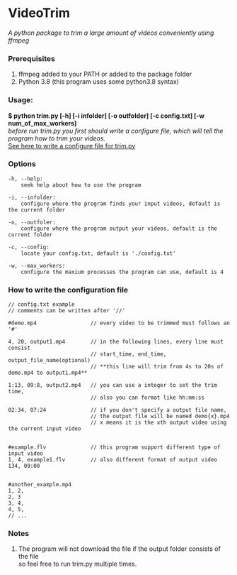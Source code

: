 # VideoTrim
_A python package to trim a large amount of videos conveniently using ffmpeg_
  ### Prerequisites
  1. ffmpeg added to your PATH or added to the package folder  
  2. Python 3.8 (this program uses some python3.8 syntax)
  ### Usage:
  **$ python trim.py [-h]  [-i infolder] [-o outfolder] [-c config.txt] [-w num_of_max_workers]**  
  _before run trim.py you first should write a configure file, which will tell the program how to trim your videos._  
  [See here to write a configure file for trim.py](#how-to-write-the-configuration-file)
  ### Options
    -h, --help:     
        seek help about how to use the program
    
    -i, --infolder:    
        configure where the program finds your input videos, default is the current folder
         
    -o, --outfoler:    
        configure where the program output your videos, default is the current folder
    
    -c, --config:      
        locate your config.txt, default is './config.txt'
    
    -w, --max_workers: 
        configure the maxium processes the program can use, default is 4
        
  ### How to write the configuration file
    // config.txt example
    // comments can be written after '//'
    
    #demo.mp4                 // every video to be trimmed must follows an '#'
    
    4, 20, output1.mp4        // in the following lines, every line must consist 
                              // start_time, end_time, output_file_name(optional)
                              // **this line will trim from 4s to 20s of demo.mp4 to output1.mp4**
    
    1:13, 09:8, output2.mp4   // you can use a integer to set the trim time, 
                              // also you can format like hh:mm:ss
                             
    02:34, 07:24              // if you don't specify a output file name,
                              // the output file will be named demo{x}.mp4
                              // x means it is the xth output video using the current input video
                              
       
    #example.flv              // this program support different type of input video
    1, 4, example1.flv        // also different format of output video 
    134, 09:00
                        
     
    #another_example.mp4
    1, 2, 
    2, 3
    3, 4,
    4, 5,
    // ...
    
   ### Notes
1. The program will not download the file if the output folder consists of the file  
so feel free to run trim.py multiple times.
    
